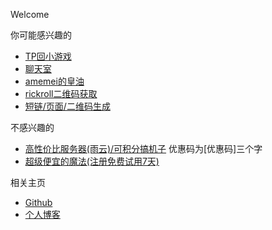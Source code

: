 Welcome

你可能感兴趣的
*   [TP回小游戏](https://xingye.me/game/new/index.php)
*   [聊天室](https://chat.pighog.repl.co/room/@xingye)
*   [amemei的皇油](https://amemei.github.io)
*   [rickroll二维码获取](https://arcxingye.github.io/rr/qrcode)
*   [短链/页面/二维码生成](https://5e.fit/)

不感兴趣的
*   [高性价比服务器(雨云)/可积分搞机子](https://www.rainyun.com/优惠码_) 优惠码为[优惠码]三个字
*   [超级便宜的魔法(注册免费试用7天)](https://console.simplesocks.pro/#/register?code=u4Sn9j5Y)

相关主页
*   [Github](https://github.com/arcxingye)
*   [个人博客](https://xingye.me/)

<script async src="https://www.googletagmanager.com/gtag/js?id=UA-190316399-3"></script>
<script>
  window.dataLayer = window.dataLayer || [];
  function gtag(){dataLayer.push(arguments);}
  gtag('js', new Date());
  gtag('config', 'UA-190316399-3');
</script>

